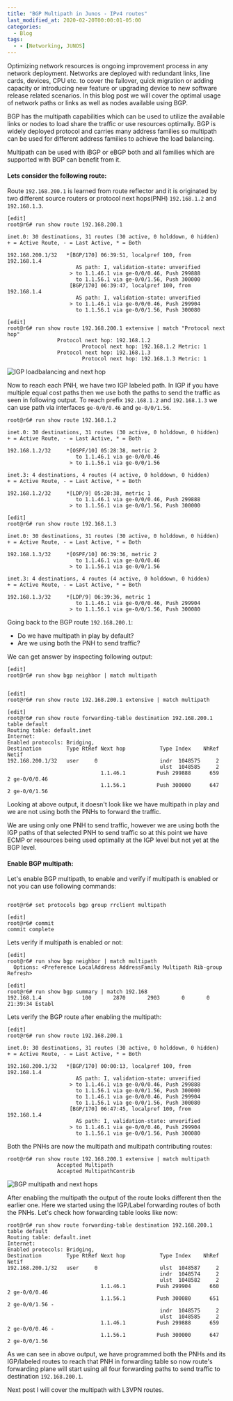 ```yaml
---
title: "BGP Multipath in Junos - IPv4 routes"
last_modified_at: 2020-02-20T00:00:01-05:00
categories:
  - Blog
tags:
  - - [Networking, JUNOS]
---
```


Optimizing network resources is ongoing improvement process in any network deployment. Networks are deployed with redundant links, line cards, devices, CPU etc. to cover the failover, quick migration or adding capacity or introducing new feature or upgrading device to new software release related scenarios. In this blog post we will cover the optimal usage of network paths or links as well as nodes available using BGP. 

BGP has the multipath capabilities which can be used to utilize the available links or nodes to load share the traffic or use resources optimally. BGP is widely deployed protocol and carries many address families so multipath can be used for different address families to achieve the load balancing. 

Multipath can be used with iBGP or eBGP both and all families which are supported with BGP can benefit from it.

#### Lets consider the following route:

Route ```192.168.200.1``` is learned from route reflector and it is originated by two different source routers or protocol next hops(PNH) ```192.168.1.2``` and ```192.168.1.3```.  
```
[edit]
root@r6# run show route 192.168.200.1 

inet.0: 30 destinations, 31 routes (30 active, 0 holddown, 0 hidden)
+ = Active Route, - = Last Active, * = Both

192.168.200.1/32   *[BGP/170] 06:39:51, localpref 100, from 192.168.1.4
                      AS path: I, validation-state: unverified
                    > to 1.1.46.1 via ge-0/0/0.46, Push 299888
                      to 1.1.56.1 via ge-0/0/1.56, Push 300000
                    [BGP/170] 06:39:47, localpref 100, from 192.168.1.4
                      AS path: I, validation-state: unverified
                    > to 1.1.46.1 via ge-0/0/0.46, Push 299904
                      to 1.1.56.1 via ge-0/0/1.56, Push 300080

[edit]
root@r6# run show route 192.168.200.1 extensive | match "Protocol next hop" 
                Protocol next hop: 192.168.1.2
                        Protocol next hop: 192.168.1.2 Metric: 1
                Protocol next hop: 192.168.1.3
                        Protocol next hop: 192.168.1.3 Metric: 1
```

![IGP loadbalancing and next hop](/assets/images/multipath1.jpg)

Now to reach each PNH, we have two IGP labeled path. In IGP if you have multiple equal cost paths then we use both the paths to send the traffic as seen in following output. To reach prefix ```192.168.1.2``` and ```192.168.1.3``` we can use path via interfaces ```ge-0/0/0.46``` and ```ge-0/0/1.56```. 

```
root@r6# run show route 192.168.1.2 

inet.0: 30 destinations, 31 routes (30 active, 0 holddown, 0 hidden)
+ = Active Route, - = Last Active, * = Both

192.168.1.2/32     *[OSPF/10] 05:28:38, metric 2
                      to 1.1.46.1 via ge-0/0/0.46
                    > to 1.1.56.1 via ge-0/0/1.56

inet.3: 4 destinations, 4 routes (4 active, 0 holddown, 0 hidden)
+ = Active Route, - = Last Active, * = Both

192.168.1.2/32     *[LDP/9] 05:28:38, metric 1
                      to 1.1.46.1 via ge-0/0/0.46, Push 299888
                    > to 1.1.56.1 via ge-0/0/1.56, Push 300000

[edit]
root@r6# run show route 192.168.1.3    

inet.0: 30 destinations, 31 routes (30 active, 0 holddown, 0 hidden)
+ = Active Route, - = Last Active, * = Both

192.168.1.3/32     *[OSPF/10] 06:39:36, metric 2
                      to 1.1.46.1 via ge-0/0/0.46
                    > to 1.1.56.1 via ge-0/0/1.56

inet.3: 4 destinations, 4 routes (4 active, 0 holddown, 0 hidden)
+ = Active Route, - = Last Active, * = Both

192.168.1.3/32     *[LDP/9] 06:39:36, metric 1
                      to 1.1.46.1 via ge-0/0/0.46, Push 299904
                    > to 1.1.56.1 via ge-0/0/1.56, Push 300080
```                    

Going back to the BGP route ```192.168.200.1```:
- Do we have multipath in play by default? 
- Are we using both the PNH to send traffic?

We can get answer by inspecting following output:

```
[edit]
root@r6# run show bgp neighbor | match multipath 


[edit]
root@r6# run show route 192.168.200.1 extensive | match multipath 

[edit]
root@r6# run show route forwarding-table destination 192.168.200.1 table default 
Routing table: default.inet
Internet:
Enabled protocols: Bridging, 
Destination        Type RtRef Next hop           Type Index    NhRef Netif
192.168.200.1/32   user     0                    indr  1048575     2
                                                 ulst  1048585     2
                              1.1.46.1          Push 299888      659     2 ge-0/0/0.46
                              1.1.56.1          Push 300000      647     2 ge-0/0/1.56
```
Looking at above output, it doesn't look like we have multipath in play and we are not using both the PNHs to forward the traffic. 

We are using only one PNH to send traffic, however we are using both the IGP paths of that selected PNH to send traffic so at this point we have ECMP or resources being used optimally at the IGP level but not yet at the BGP level. 

#### Enable BGP multipath:
Let's enable BGP multipath, to enable and verify if multipath is enabled or not you can use following commands:

```

root@r6# set protocols bgp group rrclient multipath  

[edit]
root@r6# commit 
commit complete
```
Lets verify if multipath is enabled or not:
```
[edit]
root@r6# run show bgp neighbor | match multipath    
  Options: <Preference LocalAddress AddressFamily Multipath Rib-group Refresh>

[edit]
root@r6# run show bgp summary | match 192.168       
192.168.1.4             100       2870       2903       0       0    21:39:34 Establ
```
Lets verify the BGP route after enabling the multipath:

```
[edit]
root@r6# run show route 192.168.200.1                      

inet.0: 30 destinations, 31 routes (30 active, 0 holddown, 0 hidden)
+ = Active Route, - = Last Active, * = Both

192.168.200.1/32   *[BGP/170] 00:00:13, localpref 100, from 192.168.1.4
                      AS path: I, validation-state: unverified
                    > to 1.1.46.1 via ge-0/0/0.46, Push 299888
                      to 1.1.56.1 via ge-0/0/1.56, Push 300000
                      to 1.1.46.1 via ge-0/0/0.46, Push 299904
                      to 1.1.56.1 via ge-0/0/1.56, Push 300080
                    [BGP/170] 06:47:45, localpref 100, from 192.168.1.4
                      AS path: I, validation-state: unverified
                    > to 1.1.46.1 via ge-0/0/0.46, Push 299904
                      to 1.1.56.1 via ge-0/0/1.56, Push 300080

```
Both the PNHs are now the multipath and multipath contributing routes:
```
root@r6# run show route 192.168.200.1 extensive | match multipath 
                Accepted Multipath
                Accepted MultipathContrib
```
![BGP multipath and next hops](/assets/images/multipath2.jpg)

After enabling the multipath the output of the route looks different then the earlier one. Here we started using the IGP/Label forwarding routes of both the PNHs. Let's check how forwarding table looks like now:

```
root@r6# run show route forwarding-table destination 192.168.200.1 table default 
Routing table: default.inet
Internet:
Enabled protocols: Bridging, 
Destination        Type RtRef Next hop           Type Index    NhRef Netif
192.168.200.1/32   user     0                    ulst  1048587     2
                                                 indr  1048574     2
                                                 ulst  1048582     2
                              1.1.46.1          Push 299904      660     2 ge-0/0/0.46
                              1.1.56.1          Push 300080      651     2 ge-0/0/1.56 -
                                                 indr  1048575     2
                                                 ulst  1048585     2
                              1.1.46.1          Push 299888      659     2 ge-0/0/0.46 -
                              1.1.56.1          Push 300000      647     2 ge-0/0/1.56

```
As we can see in above output, we have programmed both the PNHs and its IGP/labeled routes to reach that PNH in forwarding table so now route's forwarding plane will start using all four forwarding paths to send traffic to destination ```192.168.200.1```.

Next post I will cover the multipath with L3VPN routes. 

